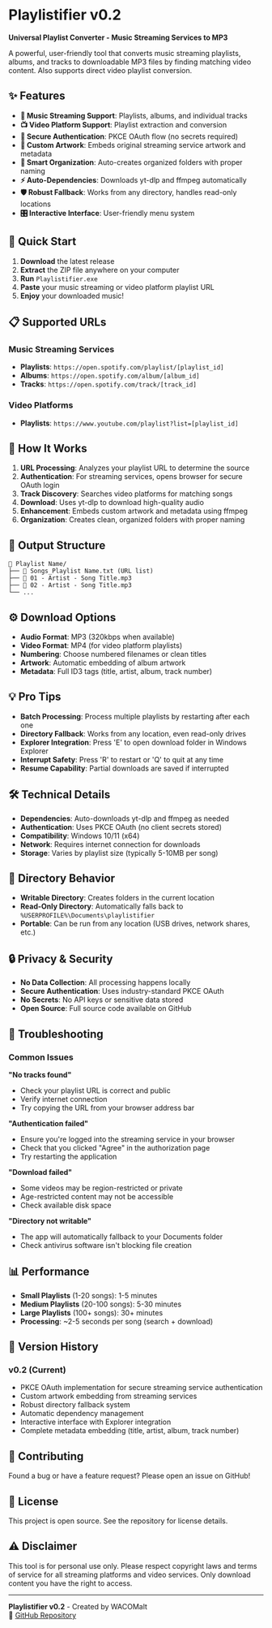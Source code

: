 # Playlistifier v0.2

**Universal Playlist Converter - Music Streaming Services to MP3**

A powerful, user-friendly tool that converts music streaming playlists, albums, and tracks to downloadable MP3 files by finding matching video content. Also supports direct video playlist conversion.

## ✨ Features

- **🎵 Music Streaming Support**: Playlists, albums, and individual tracks
- **📺 Video Platform Support**: Playlist extraction and conversion
- **🔐 Secure Authentication**: PKCE OAuth flow (no secrets required)
- **🎨 Custom Artwork**: Embeds original streaming service artwork and metadata
- **📁 Smart Organization**: Auto-creates organized folders with proper naming
- **⚡ Auto-Dependencies**: Downloads yt-dlp and ffmpeg automatically
- **🛡️ Robust Fallback**: Works from any directory, handles read-only locations
- **🎛️ Interactive Interface**: User-friendly menu system

## 🚀 Quick Start

1. **Download** the latest release
2. **Extract** the ZIP file anywhere on your computer
3. **Run** `Playlistifier.exe`
4. **Paste** your music streaming or video platform playlist URL
5. **Enjoy** your downloaded music!

## 📋 Supported URLs

### Music Streaming Services
- **Playlists**: `https://open.spotify.com/playlist/[playlist_id]`
- **Albums**: `https://open.spotify.com/album/[album_id]`
- **Tracks**: `https://open.spotify.com/track/[track_id]`

### Video Platforms
- **Playlists**: `https://www.youtube.com/playlist?list=[playlist_id]`

## 🔧 How It Works

1. **URL Processing**: Analyzes your playlist URL to determine the source
2. **Authentication**: For streaming services, opens browser for secure OAuth login
3. **Track Discovery**: Searches video platforms for matching songs
4. **Download**: Uses yt-dlp to download high-quality audio
5. **Enhancement**: Embeds custom artwork and metadata using ffmpeg
6. **Organization**: Creates clean, organized folders with proper naming

## 📂 Output Structure

```
📁 Playlist Name/
├── 📄 Songs_Playlist Name.txt (URL list)
├── 🎵 01 - Artist - Song Title.mp3
├── 🎵 02 - Artist - Song Title.mp3
└── ...
```

## ⚙️ Download Options

- **Audio Format**: MP3 (320kbps when available)
- **Video Format**: MP4 (for video platform playlists)
- **Numbering**: Choose numbered filenames or clean titles
- **Artwork**: Automatic embedding of album artwork
- **Metadata**: Full ID3 tags (title, artist, album, track number)

## 💡 Pro Tips

- **Batch Processing**: Process multiple playlists by restarting after each one
- **Directory Fallback**: Works from any location, even read-only drives
- **Explorer Integration**: Press 'E' to open download folder in Windows Explorer
- **Interrupt Safety**: Press 'R' to restart or 'Q' to quit at any time
- **Resume Capability**: Partial downloads are saved if interrupted

## 🛠️ Technical Details

- **Dependencies**: Auto-downloads yt-dlp and ffmpeg as needed
- **Authentication**: Uses PKCE OAuth (no client secrets stored)
- **Compatibility**: Windows 10/11 (x64)
- **Network**: Requires internet connection for downloads
- **Storage**: Varies by playlist size (typically 5-10MB per song)

## 📁 Directory Behavior

- **Writable Directory**: Creates folders in the current location
- **Read-Only Directory**: Automatically falls back to `%USERPROFILE%\Documents\playlistifier`
- **Portable**: Can be run from any location (USB drives, network shares, etc.)

## 🔒 Privacy & Security

- **No Data Collection**: All processing happens locally
- **Secure Authentication**: Uses industry-standard PKCE OAuth
- **No Secrets**: No API keys or sensitive data stored
- **Open Source**: Full source code available on GitHub

## 🐛 Troubleshooting

### Common Issues

**"No tracks found"**
- Check your playlist URL is correct and public
- Verify internet connection
- Try copying the URL from your browser address bar

**"Authentication failed"**
- Ensure you're logged into the streaming service in your browser
- Check that you clicked "Agree" in the authorization page
- Try restarting the application

**"Download failed"**
- Some videos may be region-restricted or private
- Age-restricted content may not be accessible
- Check available disk space

**"Directory not writable"**
- The app will automatically fallback to your Documents folder
- Check antivirus software isn't blocking file creation

## 📊 Performance

- **Small Playlists** (1-20 songs): 1-5 minutes
- **Medium Playlists** (20-100 songs): 5-30 minutes  
- **Large Playlists** (100+ songs): 30+ minutes
- **Processing**: ~2-5 seconds per song (search + download)

## 🔄 Version History

### v0.2 (Current)
- PKCE OAuth implementation for secure streaming service authentication
- Custom artwork embedding from streaming services
- Robust directory fallback system
- Automatic dependency management
- Interactive interface with Explorer integration
- Complete metadata embedding (title, artist, album, track number)

## 🤝 Contributing

Found a bug or have a feature request? Please open an issue on GitHub!

## 📄 License

This project is open source. See the repository for license details.

## ⚠️ Disclaimer

This tool is for personal use only. Please respect copyright laws and terms of service for all streaming platforms and video services. Only download content you have the right to access.

---

**Playlistifier v0.2** - Created by WACOMalt  
🔗 [GitHub Repository](https://github.com/WACOMalt/Playlistifier)
